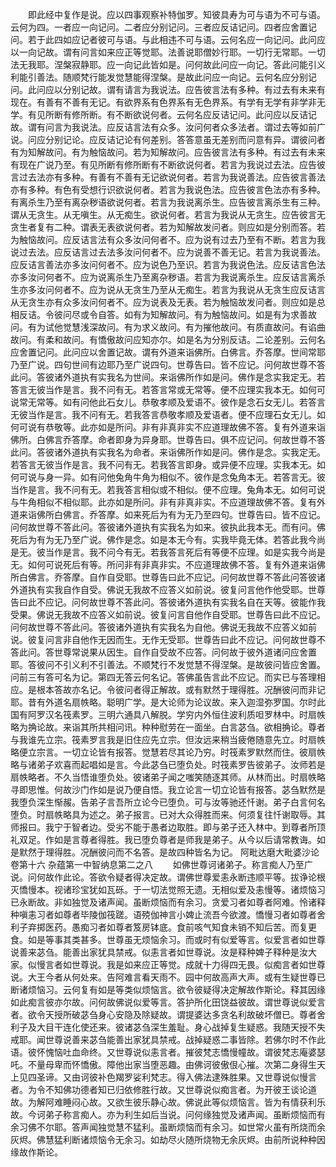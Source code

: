 <!-- { "loadSidebar": true } -->
　　即此经中复作是说。应以四事观察补特伽罗。知彼具寿为可与语为不可与语。云何为四。一者应一向记问。二者应分别记问。三者应反诘记问。四者应舍置记问。若于此四如应记者彼可与语。与此相违不可与语。云何名应一向记问。此问应以一向记故。谓有问言如来应正等觉耶。法善说耶僧妙行耶。一切行无常耶。一切法无我耶。涅槃寂静耶。应一向记此皆如是。问何故此问应一向记。答此问能引义利能引善法。随顺梵行能发觉慧能得涅槃。是故此问应一向记。云何名应分别记问。此问应以分别记故。谓有请言为我说法。应告彼言法有多种。有过去有未来有现在。有善有不善有无记。有欲界系有色界系有无色界系。有学有无学有非学非无学。有见所断有修所断。有不断欲说何者。云何名应反诘记问。此问应以反诘记故。谓有问言为我说法。应反诘言法有众多。汝问何者众多法者。谓过去等如前广说。问应分别记论。应反诘记论有何差别。答答意虽无差别而问意有异。谓彼问者有为知解故问。有为触恼故问。若为知解故问。应告彼言法有多种。有过去有未来有现在广说乃至。有见所断有修所断有不断欲说何者。若言为我说过去法。应告彼言过去法亦有多种。有善有不善有无记欲说何者。若言为我说善法。应告彼言善法亦有多种。有色有受想行识欲说何者。若言为我说色法。应告彼言色法亦有多种。有离杀生乃至有离杂秽语欲说何者。若言为我说离杀生。应告彼言离杀生有三种。谓从无贪生。从无嗔生。从无痴生。欲说何者。若言为我说从无贪生。应告彼言无贪生者复有二种。谓表无表欲说何者。若为知解故发问者。则应如是分别而答。若为触恼故问。应反诘言法有众多汝问何者不。应为说有过去乃至有不断。若言为我说过去法。应反诘言过去法多汝问何者不。应为说善不善无记。若言为我说善法。应反诘言善法亦多汝问何者不。应为说色乃至识。若言为我说色法。应反诘言色法亦多汝问何者不。应为说离杀生乃至离杂秽语。若言为我说离杀生。应反诘言离杀生亦多汝问何者不。应为说从无贪生乃至从无痴生。若言为我说从无贪生应反诘言从无贪生亦有众多汝问何者不。应为说表及无表。若为触恼故发问者。则应如是总相反诘。令彼问尽或令自答。如有为知解故问。有为触恼故问。如是有为求善故问。有为试他觉慧浅深故问。有为求义故问。有为摧他故问。有质直故问。有谄曲故问。有柔和故问。有憍傲故问应知亦尔。如是名为分别反诘。二论差别。云何名应舍置记问。此问应以舍置记故。谓有外道来诣佛所。白佛言。乔答摩。世间常耶乃至广说。四句世间有边耶乃至广说四句。世尊告曰。皆不应记。问何故世尊不答此问。答彼诸外道执有实我名为世间。来诣佛所作如是问。佛作是念实我定无。若答言无彼当作是言。我不问有无。若答言常或无常等。便不应理实我本无。如何可说常无常等。如有问他此石女儿。恭敬孝顺及爱语不。彼作是念石女无儿。若答言无彼当作是言。我不问有无。若我答言恭敬孝顺及爱语者。便不应理石女无儿。如何可说有恭敬等。此亦如是所问。非有非真非实不应道理故佛不答。复有外道来诣佛所。白佛言乔答摩。命者即身为异身耶。世尊告曰。俱不应记问。何故世尊不答此问。答彼诸外道执有实我名为命者。来诣佛所作如是问。佛作是念。实我定无。若答言无彼当作是言。我不问有无。若我答言即身。或异便不应理。实我本无。如何可说与身一异。如有问他兔角牛角为相似不。彼作是念兔角本无。若答言无。彼当作是言。我不问有无。若我答言相似或不相似。便不应理。兔角本无。如何可说与牛角相似不相似耶。此亦如是所问。非有非真非实。不应道理故佛不答。复有外道来诣佛所白佛言。乔答摩。如来死后为有为无乃至四句。世尊告曰。皆不应记。问何故世尊不答此问。答彼诸外道执有实我名为如来。彼执此我本无。而有问。佛死后为有为无乃至广说。佛作是念。如是本无今有。实我毕竟无体。若答此我今尚是无。彼当作是言。我不问今有无。若我答言死后有等便不应理。如是实我今尚是无。如何可说死后有等。所问非有非真非实。不应道理故佛不答。复有外道来诣佛所白佛言。乔答摩。自作自受耶。世尊告曰此不应记。问何故世尊不答此问答彼诸外道执有实我自作自受。佛说无我故不应答义如前说。彼复问言他作他受耶。世尊告曰此不应记。问何故世尊不答此问。答彼诸外道执有实我名自在天等。彼能作我受果。佛说无我故不应答义如前说。彼复问言自他作自受耶。世尊告曰此不应记。问何故世尊不答此问。答彼诸外道执有实我名为自他。佛说无我故不应答义如前说。彼复问言非自他作无因而生。无作无受耶。世尊告曰此不应记。问何故世尊不答此问。答世尊常说果从因生。自作自受故不应答。问何故于彼外道诸问应舍置耶。答彼问不引义利不引善法。不顺梵行不发觉慧不得涅槃。是故彼问皆应舍置。问前三有答可名为记。第四无答云何名记。答佛虽告言此不应记。而实已与答理相应。是根本答故亦名记。令彼问者得正解故。或有默然于理得胜。况酬彼问而非记耶。昔有外道名扇帙略。聪明广学。是大论师为论议故。来入迦湿弥罗国。尔时此国有阿罗汉名筏素罗。三明六通具八解脱。学穷内外恒住波利质呾罗林中。时扇帙略为捔论故。来诣其所共相问讯。种种慰劳在一面坐。白言苾刍。欲相捔论。尊者与我谁先立宗。筏素罗言我是旧住应先立宗。但汝远来稍当疲倦随意先立。时扇帙略便立宗言。一切立论皆有报答。觉慧若尽其论乃穷。时筏素罗默然而住。彼扇帙略与诸弟子欢喜而起唱如是言。今此苾刍已堕负处。时筏素罗告彼弟子。汝师若是扇帙略者。不久当悟谁堕负处。彼诸弟子闻之嗤笑随逐其师。从林而出。时扇帙略寻即思惟。何故沙门作如是说乃便自悟。我立论言一切立论皆有报答。苾刍默然是我堕负深生惭赧。告弟子言吾所立论今已堕负。可与汝等驰还忏谢。弟子白言何名堕负。时扇帙略具为述之。弟子报言。已对大众得胜而来。何须复往忏谢取辱。其师报曰。我宁于智者边。受劣不能于愚者边取胜。即与弟子还入林中。到尊者所顶礼双足。作如是言尊者得胜。我已堕负尊者是师我是弟子。从今以后请常教诲。如是默然于理得胜。况酬彼问而不名答。是故四种皆名为记。
阿毗达磨大毗婆沙论卷第十六
杂蕴第一中智纳息第二之八
　　如佛世尊诃诸弟子。称言痴人乃至广说。问何故作此论。答欲令疑者得决定故。谓佛世尊爱恚永断违顺平等。拔诤论根灭憍慢本。视诸珍宝犹如瓦砾。于一切法觉照无遗。无相似爱及恚慢等。诸烦恼习已永断故。非如独觉及诸声闻。虽断烦恼而有余习。贪爱习者如尊者阿难。怜诸释种嗔恚习者如尊者毕陵伽筏蹉。语殑伽神言小婢止流吾今欲渡。憍慢习者如尊者舍利子弃掷医药。愚痴习者如尊者笈房钵底。食前咳气知食未销不知后苦。而复更食。如是等事其类甚多。世尊虽无烦恼余习。而或时有似爱等言。似爱言者如世尊说善来苾刍。能善出家犹具禁戒。似恚言者如世尊说。汝是释种婢子释种是汝大家。似慢言者如世尊说。我是如来应正等觉。成就十力得四无畏。似痴言者如世尊说。大王今者从何处来。告阿难言看天雨不。园中何故高声大声。或有生疑世尊已断诸烦恼习。云何复有如是等类似烦恼言。欲令彼疑得决定解故作斯论。释其因缘如此痴言彼亦尔故。问何故佛说似爱等言。答护所化田饶益彼故。谓世尊说似爱言者。欲令天授所破苾刍身心安隐及除疑故。谓提婆达多贪名利故破坏僧已。尊者舍利子及大目干连化使还来。彼诸苾刍深生羞耻。身心战掉复生疑惑。我随天授不失戒耶。闻世尊说善来苾刍能善出家犹具禁戒。战掉疑惑二事皆除。若佛尔时不作此语。彼怀愧恼吐血命终。又世尊说似恚言者。摧彼梵志憍慢幢故。谓彼梵志庵婆瑟吒。不量母卑而怀憍傲。障他出家当堕恶趣。由佛诃彼傲佷心摧。次第二身得生天上见四圣谛。又由诃彼补色羯罗娑利梵志。得入佛法逮殊胜果。又世尊说似慢言者。为令不知佛功德者知已归依修胜行故。又世尊说似痴言者。为开彼王谈论道故。为解阿难睡闷心故。又欲生彼乐静心故。佛说此等似烦恼言。皆为有情获利乐故。今诃弟子称言痴人。亦为利生如后当说。问何缘独觉及诸声闻。虽断烦恼而有余习佛不尔耶。答声闻独觉慧不猛利。虽断烦恼而有余习。如世常火虽有所烧而余灰烬。佛慧猛利断诸烦恼令无余习。如劫尽火随所烧物无余灰烬。由前所说种种因缘故作斯论。
